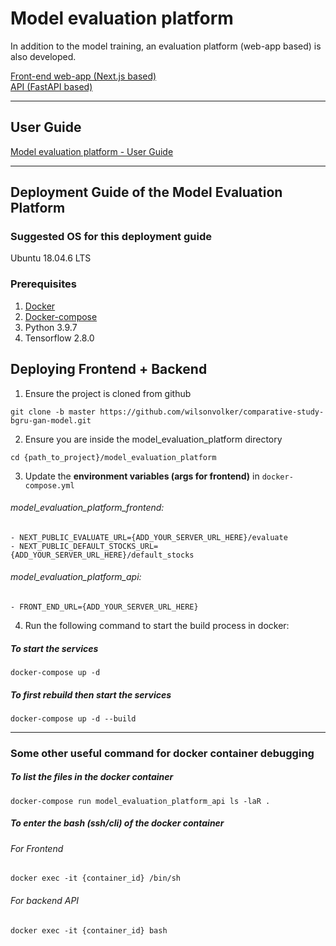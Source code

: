 # Model evaluation platform
In addition to the model training, an evaluation platform (web-app based) is also developed. 

[Front-end web-app (Next.js based)](web-app)
<br/>
[API (FastAPI based)](api)

<hr/>

## User Guide
[Model evaluation platform - User Guide](USER_GUIDE.md)

<hr/>

## Deployment Guide of the Model Evaluation Platform

### Suggested OS for this deployment guide
Ubuntu 18.04.6 LTS

### Prerequisites
1. [Docker](https://www.digitalocean.com/community/tutorials/how-to-install-and-use-docker-on-ubuntu-20-04)
2. [Docker-compose](https://docs.docker.com/compose/install/)
3. Python 3.9.7
4. Tensorflow 2.8.0

## Deploying Frontend + Backend
1. Ensure the project is cloned from github <br/>
```console
git clone -b master https://github.com/wilsonvolker/comparative-study-bgru-gan-model.git
```
2. Ensure you are inside the model_evaluation_platform directory
```console
cd {path_to_project}/model_evaluation_platform
```
3. Update the <b>environment variables (args for frontend)</b> in `docker-compose.yml`
###### model_evaluation_platform_frontend:
```console
- NEXT_PUBLIC_EVALUATE_URL={ADD_YOUR_SERVER_URL_HERE}/evaluate
- NEXT_PUBLIC_DEFAULT_STOCKS_URL={ADD_YOUR_SERVER_URL_HERE}/default_stocks
```
###### model_evaluation_platform_api:
```console
- FRONT_END_URL={ADD_YOUR_SERVER_URL_HERE}
```
4. Run the following command to start the build process in docker:
##### To start the services
```console
docker-compose up -d
```

##### To first rebuild then start the services
```console
docker-compose up -d --build
```

<hr/>

### Some other useful command for docker container debugging

##### To list the files in the docker container
```console
docker-compose run model_evaluation_platform_api ls -laR .
```

##### To enter the bash (ssh/cli) of the docker container
###### For Frontend
```console
docker exec -it {container_id} /bin/sh
```
###### For backend API
```console
docker exec -it {container_id} bash
```
